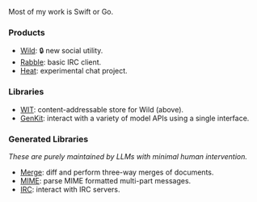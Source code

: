 Most of my work is Swift or Go.

### Products

- [Wild](https://github.com/nathanborror/Wild): 🔒 new social utility.
- [Rabble](https://github.com/nathanborror/Rabble): basic IRC client.
- [Heat](https://github.com/nathanborror/Heat): experimental chat project.
  
### Libraries

- [WIT](https://github.com/nathanborror/swift-wit): content-addressable store for Wild (above).
- [GenKit](https://github.com/nathanborror/swift-gen-kit): interact with a variety of model APIs using a single interface.

### Generated Libraries

_These are purely maintained by LLMs with minimal human intervention._

- [Merge](https://github.com/nathanborror/swift-merge-generated): diff and perform three-way merges of documents. 
- [MIME](https://github.com/nathanborror/swift-mime-generated): parse MIME formatted multi-part messages.
- [IRC](https://github.com/nathanborror/swift-irc-generated): interact with IRC servers.
